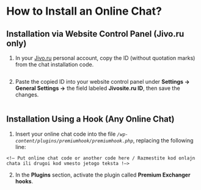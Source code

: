 # How to Install an Online Chat?

## **Installation via Website Control Panel (Jivo.ru only)**

1. In your [Jivo.ru](https://www.jivo.ru/) personal account, copy the ID (without quotation marks) from the chat installation code.

<figure><img src="../../.gitbook/assets/image (1015).png" alt=""><figcaption></figcaption></figure>

2. Paste the copied ID into your website control panel under **Settings → General Settings →** the field labeled **Jivosite.ru ID**, then save the changes.

<figure><img src="../../.gitbook/assets/Screenshot_28 (1).png" alt=""><figcaption></figcaption></figure>

## **Installation Using a Hook (Any Online Chat)**

1. Insert your online chat code into the file _`/wp-content/plugins/premiumhook/premiumhook.php`_, replacing the following line:

`<!— Put online chat code or another code here / Razmestite kod onlajn chata ili drugoi kod vmesto jetogo teksta !—>`

2. In the **Plugins** section, activate the plugin called **Premium Exchanger hooks**.

<figure><img src="../../.gitbook/assets/Screenshot_29.png" alt=""><figcaption></figcaption></figure>
